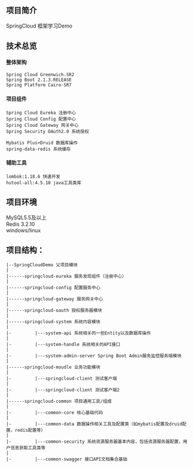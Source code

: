 ## 项目简介
SpringCloud 框架学习Demo

## 技术总览
#### 整体架构
    Spring Cloud Greenwich.SR2  
    Spring Boot 2.1.3.RELEASE  
    Spring Platform Cairo-SR7  

#### 项目组件
    Spring Cloud Eureka 注册中心
    Spring Cloud Config 配置中心
    Spring Cloud Gateway 网关中心
    Spring Security OAuth2.0 系统授权
    
    Mybatis Plus+Druid 数据库操作
    spring-data-redis 系统缓存
    
#### 辅助工具
    lombok:1.18.6 快速开发
    hutool-all:4.5.10 java工具类库
    
## 项目环境
MySQL5.5及以上  
Redis 3.2.10   
windows/linux  

## 项目结构：

``` 
|--SpringCloudDemo 父项目模块
|
|------springcloud-eureka 服务发现组件（注册中心）
|
|------springcloud-config 配置服务中心
|
|------springcloud-gateway 服务网关中心
|
|------springcloud-oauth 授权服务器模块
|
|------springcloud-system 系统内容模块
|
|-         |---system-api 系统相关的一些Entity以及数据库操作
|
|-         |---system-handle 系统相关的API接口
|
|-         |---system-admin-server Spring Boot Admin服务监控服务端模块
|
|------springcloud-moudle 业务功能模块
|
|-         |---springcloud-client 测试客户端
|
|-         |---springcloud-client 测试客户端2
|
|------springcloud-common 项目通用工具/组成
|
|-         |---common-core 核心基础代码
|
|-         |---common-data 数据操作相关工具及配置类（如mybatis配置及druid配置，redis配置等）
|
|-         |---common-security 系统资源服务器基本内容，包括资源服务器配置，用户信息获取工具类等
|
|-         |---common-swagger 接口API文档集合基础
``` 
